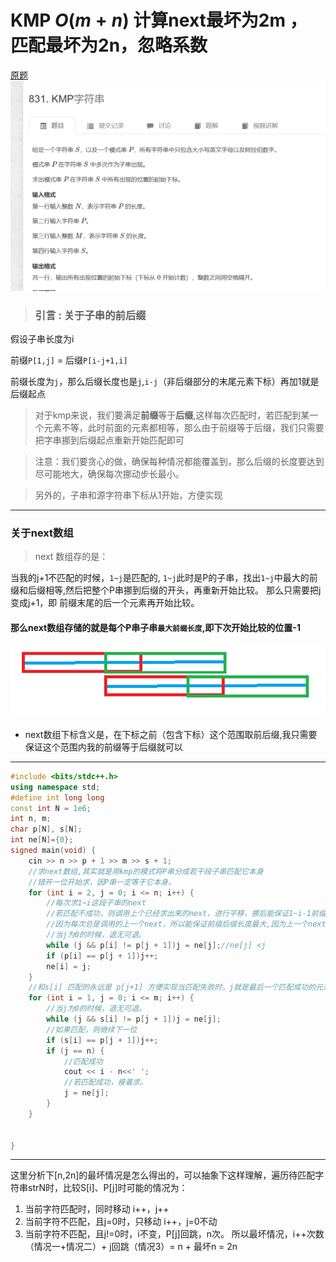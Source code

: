 # KMP  $O(m+n)$  计算next最坏为2m ， 匹配最坏为2n，忽略系数
[原题](https://www.acwing.com/problem/content/833/)
![图 5](../../images/a7d66bc08c046853f09dda15b51f63911dce3ab6ffffb6b10c308001c264d80d.png)  

> ### 引言 : 关于子串的前后缀

假设子串长度为i

前缀`P[1,j]` = 后缀`P[i-j+1,i]` 

前缀长度为`j`，那么后缀长度也是`j`,`i-j`（非后缀部分的末尾元素下标）再加1就是后缀起点

>对于kmp来说，我们要满足**前缀**等于**后缀**,这样每次匹配时，若匹配到某一个元素不等，此时前面的元素都相等，那么由于前缀等于后缀，我们只需要把字串挪到后缀起点重新开始匹配即可

>注意：我们要贪心的做，确保每种情况都能覆盖到，那么后缀的长度要达到尽可能地大，确保每次挪动步长最小。

>另外的，子串和源字符串下标从1开始，方便实现

---
### 关于next数组
>next 数组存的是：

当我的j+1不匹配的时候，`1~j`是匹配的, `1~j`此时是P的子串，找出`1~j`中最大的前缀和后缀相等,然后把整个P串挪到后缀的开头，再重新开始比较。
那么只需要把j变成j+1，即 前缀末尾的后一个元素再开始比较。
#### 那么next数组存储的就是每个P串子串`最大前缀长度`,即下次开始比较的位置-1

![图 2](../../images/fcedef47ee6f254d0fca1252313bad0b8a1e1f0cd4e77eebe0e02e89c79d6438.png)  

- next数组下标含义是，在下标之前（包含下标）这个范围取前后缀,我只需要保证这个范围内我的前缀等于后缀就可以
---
```cpp
#include <bits/stdc++.h>
using namespace std;
#define int long long  
const int N = 1e6;
int n, m;
char p[N], s[N];
int ne[N]={0};
signed main(void) {
	cin >> n >> p + 1 >> m >> s + 1;
	//求next数组,其实就是用kmp的模式将P串分成若干段子串匹配它本身
	//错开一位开始求，因P串一定等于它本身。
	for (int i = 2, j = 0; i <= n; i++) {
		//每次求1~i这段子串的next
		//若匹配不成功，则调用上个已经求出来的next，进行平移，挪后能保证1~i-1前缀后缀是相等的，然后尝试匹配p[i] 和 p[j+1]
		//因为每次总是调用的上一个next，所以能保证前缀后缀长度最大,因为上一个next也保证了长度最大。
		//当j为0的时候，退无可退。
		while (j && p[i] != p[j + 1])j = ne[j];//ne[j] <j
		if (p[i] == p[j + 1])j++;
		ne[i] = j;
	}
	//和s[i] 匹配的永远是 p[j+1] 方便实现当匹配失败时，j就是最后一个匹配成功的元素，此时next直接写成next[j]即可。
	for (int i = 1, j = 0; i <= m; i++) {
		//当j为0的时候，退无可退。
		while (j && s[i] != p[j + 1])j = ne[j];
		//如果匹配，则继续下一位
		if (s[i] == p[j + 1])j++;
		if (j == n) {
			//匹配成功
			cout << i - n<<' ';
			//若匹配成功，接着求。
			j = ne[j];
		}
	}


}

```

---

这里分析下[n,2n]的最坏情况是怎么得出的，可以抽象下这样理解，遍历待匹配字符串strN时，比较S[i]、P[j]时可能的情况为：
1. 当前字符匹配时，同时移动 i++，j++
2. 当前字符不匹配，且j=0时，只移动 i++，j=0不动
3. 当前字符不匹配，且j!=0时，i不变，P[j]回跳，n次。
所以最坏情况，i++次数（情况一+情况二）+ j回跳（情况3）= n + 最坏n = 2n
